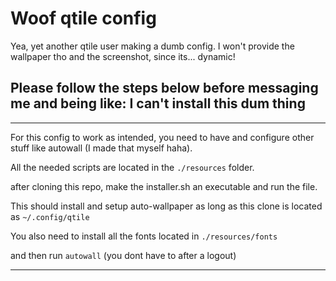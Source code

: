 # Woof qtile config

Yea, yet another qtile user making a dumb config.
I won't provide the wallpaper tho
and the screenshot, since its... dynamic!

## Please follow the steps below before messaging me and being like: I can't install this dum thing

---

For this config to work as intended, you need to have and configure other stuff like autowall (I made that myself haha).

All the needed scripts are located in the `./resources` folder.

after cloning this repo,
make the installer.sh an executable and run the file.

This should install and setup auto-wallpaper as long as this clone is located as `~/.config/qtile`

You also need to install all the fonts located in `./resources/fonts`

and then run `autowall` (you dont have to after a logout)

---
